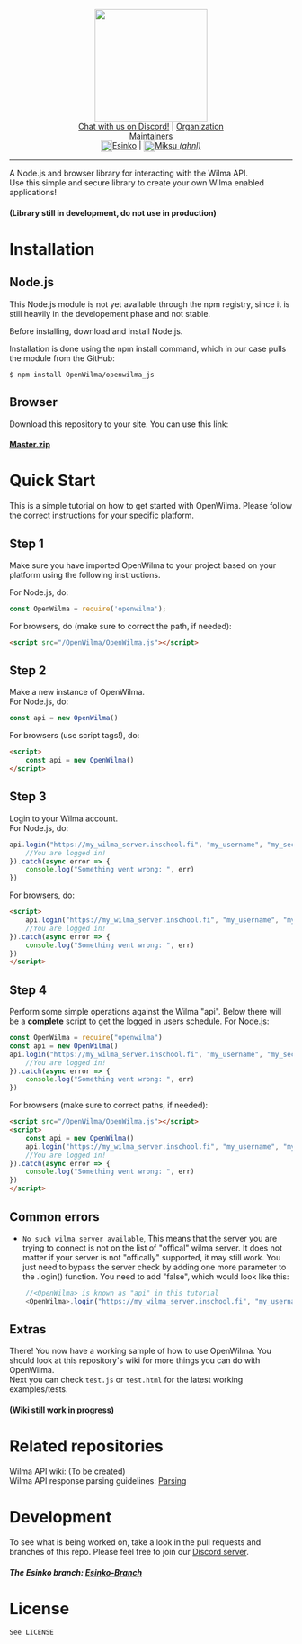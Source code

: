 <p align="center"><img height="200" src="https://i.imgur.com/2qPpef0.png"><br>
 <a href="https://discord.gg/husTxHa">Chat with us on Discord!</a> | <a href="https://github.com/OpenWilma">Organization</a><br><u>Maintainers</u><br><img height="20" align="center"src="https://avatars2.githubusercontent.com/u/34211401?s=60&v=4"><a href="https://github.com/Esinko">Esinko</a> | <img align="center" height="20" src="https://avatars3.githubusercontent.com/u/46541386?s=460&u=0b7735ff22a2f572b4302f479a0596cbd5c2923d&v=4"><a href="https://github.com/ahnl">Miksu <i>(ahnl)</i></a>
</p>

---

A Node.js and browser library for interacting with the Wilma API. <br>Use this simple and secure library to create your own Wilma enabled applications!
#### (Library still in development, do not use in production)

# Installation 
## Node.js
This Node.js module is not yet available through the npm registry, since it is still heavily in the developement phase and not stable.

Before installing, download and install Node.js. 

Installation is done using the npm install command, which in our case pulls the module from the GitHub:

```
$ npm install OpenWilma/openwilma_js
```

## Browser
Download this repository to your site. You can use this link:
#### [Master.zip](https://github.com/OpenWilma/openwilma_js/archive/master.zip)

# Quick Start
This is a simple tutorial on how to get started with OpenWilma. Please follow the correct instructions for your specific platform.

## Step 1

Make sure you have imported OpenWilma to your project based on your platform using the following instructions.

For Node.js, do:
```js
const OpenWilma = require('openwilma');
```
For browsers, do (make sure to correct the path, if needed):
```html
<script src="/OpenWilma/OpenWilma.js"></script>
```

## Step 2
Make a new instance of OpenWilma.
<br>For Node.js, do:
```js
const api = new OpenWilma()
```
For browsers (use script tags!), do:
```html
<script>
    const api = new OpenWilma()
</script>
```

## Step 3
Login to your Wilma account.
<br>For Node.js, do:
```js
api.login("https://my_wilma_server.inschool.fi", "my_username", "my_secure_password").then(async result => {
    //You are logged in!
}).catch(async error => {
    console.log("Something went wrong: ", err)
})
```
For browsers, do:
```html
<script>
    api.login("https://my_wilma_server.inschool.fi", "my_username", "my_secure_password").then(async result => {
    //You are logged in!
}).catch(async error => {
    console.log("Something went wrong: ", err)
})
</script>
```

## Step 4
Perform some simple operations against the Wilma "api". Below there will be a **complete** script to get the logged in users schedule.
For Node.js:
```js
const OpenWilma = require("openwilma")
const api = new OpenWilma()
api.login("https://my_wilma_server.inschool.fi", "my_username", "my_secure_password").then(async result => {
    //You are logged in!
}).catch(async error => {
    console.log("Something went wrong: ", err)
})
```
For browsers (make sure to correct paths, if needed):
```html
<script src="/OpenWilma/OpenWilma.js"></script>
<script>
    const api = new OpenWilma()
    api.login("https://my_wilma_server.inschool.fi", "my_username", "my_secure_password").then(async result => {
    //You are logged in!
}).catch(async error => {
    console.log("Something went wrong: ", err)
})
</script>
```

## Common errors
- ```No such wilma server available```, This means that the server you are trying to connect is not on the list of "offical" wilma server. It does not matter if your server is not "offically" supported, it may still work. You just need to bypass the server check by adding one more parameter to the .login() function. You need to add "false", which would look like this: 
```js
    //<OpenWilma> is known as "api" in this tutorial
    <OpenWilma>.login("https://my_wilma_server.inschool.fi", "my_username", "my_secure_password", false)
```

## Extras
There! You now have a working sample of how to use OpenWilma. You should look at this repository's wiki for more things you can do with OpenWilma.<br>
Next you can check `test.js` or `test.html` for the latest working examples/tests.
#### (Wiki still work in progress)

# Related repositories
Wilma API wiki: (To be created)
<br>Wilma API response parsing guidelines: [Parsing](https://github.com/OpenWilma/parsing)

# Development 
To see what is being worked on, take a look in the pull requests and branches of this repo. Please feel free to join our [Discord server](https://discord.gg/husTxHa).
<br>
 ##### The Esinko branch: [Esinko-Branch](https://github.com/OpenWilma/openwilma_js/tree/Esinko)
# License
```See LICENSE```
